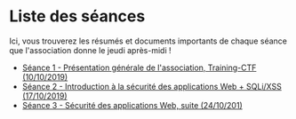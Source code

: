 # Liste des séances

Ici, vous trouverez les résumés et documents importants de chaque séance que l'association donne le jeudi après-midi !

- [Séance 1 - Présentation générale de l'association, Training-CTF (10/10/2019)](./seances/seance-1.md)
- [Séance 2 - Introduction à la sécurité des applications Web + SQLi/XSS (17/10/2019)](./seances/seance-2.md)
- [Séance 3 - Sécurité des applications Web, suite (24/10/201)](./seances/seance-3.md)

